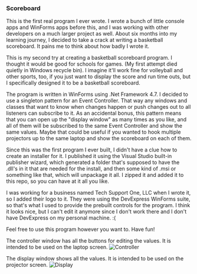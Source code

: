 ### Scoreboard

This is the first real program I ever wrote. I wrote a bunch of little console apps and WinForms apps before this, and I was working with other developers on a much larger project as well. About six months into my learning journey, I decided to take a crack at writing a basketball scoreboard. It pains me to think about how badly I wrote it. 

This is my second try at creating a basketball scoreboard program. I thought it would be good for schools for games. (My first attempt died quietly in Windows recycle bin). I imagine it'll work fine for volleyball and other sports, too, if you just want to display the score and run time outs, but I specifically designed it to be a basketball scoreboard.

The program is written in WinForms using .Net Framework 4.7. I decided to use a singleton pattern for an Event Controller. That way any windows and classes that want to know when changes happen or push changes out to all listeners can subscribe to it. As an accidental bonus, this pattern means that you can open up the "display window" as many times as you like, and all of them will be subscribed to the same Event Controller and show the same values. Maybe that could be useful if you wanted to hook multiple projectors up to the same laptop and show the scoreboard on each of them. 

Since this was the first program I ever built, I didn't have a clue how to create an installer for it. I published it using the Visual Studio built-in publisher wizard, which generated a folder that's supposed to have the .dll's in it that are needed for the install, and then some kind of .msi or something like that, which will unpackage it all. I zipped it and added it to this repo, so you can have at it all you like.

I was working for a business named Tech Support One, LLC when I wrote it, so I added their logo to it. They were using the DevExpress WinForms suite, so that's what I used to provide the prebuilt controls for the program. I think it looks nice, but I can't edit it anymore since I don't work there and I don't have DevExpress on my personal machine. :(

Feel free to use this program however you want to. Have fun!

The controller window has all the buttons for editing the values. It is intended to be used on the laptop screen.
![Controller](https://github.com/bcwalnja/Scoreboard/assets/56313601/e0bdd25a-2e82-43e2-b412-7cf08b3f042c)

The display window shows all the values. It is intended to be used on the projector screen.
![Display](https://github.com/bcwalnja/Scoreboard/assets/56313601/5f123677-15db-453a-af85-aa123d6f5696)

